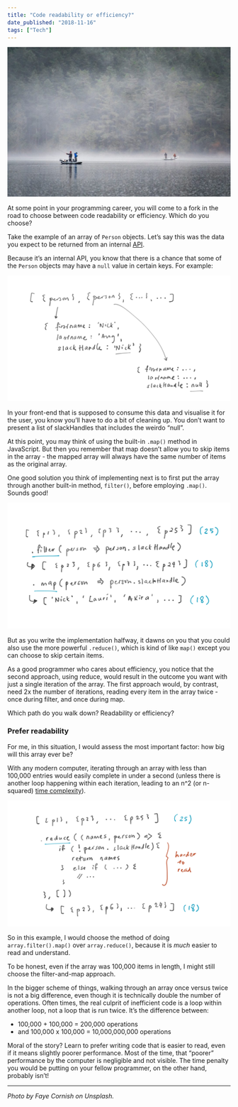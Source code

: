 ```yaml
---
title: "Code readability or efficiency?"
date_published: "2018-11-16"
tags: ["Tech"]
---
```


![code readability or efficiency](images/faye-cornish-553425-unsplash-1024x683.jpg)

At some point in your programming career, you will come to a fork in the road to choose between code readability or efficiency. Which do you choose?

Take the example of an array of `Person` objects. Let’s say this was the data you expect to be returned from an internal [API](/2018-02-03-what-is-an-api/).

Because it’s an internal API, you know that there is a chance that some of the `Person` objects may have a `null` value in certain keys. For example:

![code readability or efficiency 1 - nick ang blog](images/code-readability-or-efficiency-1-nick-ang-blog-1024x576.png)

In your front-end that is supposed to consume this data and visualise it for the user, you know you’ll have to do a bit of cleaning up. You don’t want to present a list of slackHandles that includes the weirdo “null”.

At this point, you may think of using the built-in `.map()` method in JavaScript. But then you remember that map doesn’t allow you to skip items in the array - the mapped array will always have the same number of items as the original array.

One good solution you think of implementing next is to first put the array through another built-in method, `filter()`, before employing `.map()`. Sounds good!

![code readability or efficiency 2 - nick ang blog](images/code-readability-or-efficiency-2-nick-ang-blog-1024x576.png)

But as you write the implementation halfway, it dawns on you that you could also use the more powerful `.reduce()`, which is kind of like `map()` except you can choose to skip certain items.

As a good programmer who cares about efficiency, you notice that the second approach, using reduce, would result in the outcome you want with just a single iteration of the array. The first approach would, by contrast, need 2x the number of iterations, reading every item in the array twice - once during filter, and once during map.

Which path do you walk down? Readability or efficiency?

### Prefer readability

For me, in this situation, I would assess the most important factor: how big will this array ever be?

With any modern computer, iterating through an array with less than 100,000 entries would easily complete in under a second (unless there is another loop happening within each iteration, leading to an n^2 (or n-squared) [time complexity](/2017-11-15-algorithm-time-complexity-big-o-notation/)).

![code readability or efficiency 3 - nick ang blog](images/code-readability-or-efficiency-3-nick-ang-blog-1024x576.png)

So in this example, I would choose the method of doing `array.filter().map()` over `array.reduce()`, because it is _much_ easier to read and understand.

To be honest, even if the array was 100,000 items in length, I might still choose the filter-and-map approach.

In the bigger scheme of things, walking through an array once versus twice is not a big difference, even though it is technically double the number of operations. Often times, the real culprit of inefficient code is a loop within another loop, not a loop that is run twice. It’s the difference between:

- 100,000 + 100,000 = 200,000 operations
- and 100,000 x 100,000 = 10,000,000,000 operations

Moral of the story? Learn to prefer writing code that is easier to read, even if it means slightly poorer performance. Most of the time, that “poorer” performance by the computer is negligible and not visible. The time penalty you would be putting on your fellow programmer, on the other hand, probably isn’t!

* * *

_Photo by Faye Cornish on Unsplash._
